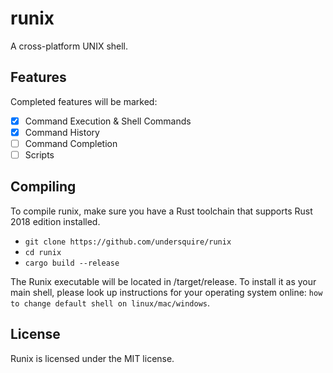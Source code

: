 # runix
A cross-platform UNIX shell.

## Features
Completed features will be marked:

- [X] Command Execution & Shell Commands
- [X] Command History
- [ ] Command Completion
- [ ] Scripts

## Compiling
To compile runix, make sure you have a Rust toolchain that supports Rust 2018 edition installed.

- `git clone https://github.com/undersquire/runix`
- `cd runix`
- `cargo build --release`

The Runix executable will be located in /target/release. To install it as your main shell, please look up instructions for your operating system online: `how to change default shell on linux/mac/windows`.

## License
Runix is licensed under the MIT license.
